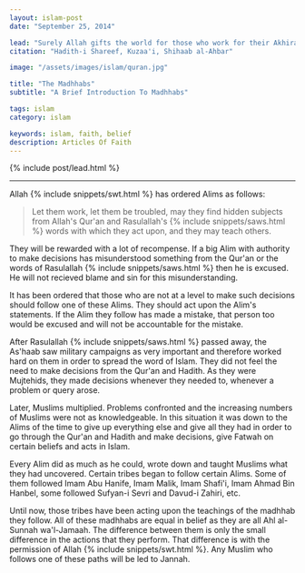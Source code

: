 ```yaml
---
layout: islam-post
date: "September 25, 2014"

lead: "Surely Allah gifts the world for those who work for their Akhirah (Hereafter) and rejects giving the Akhirah (Hereafter) for those who work for this world."
citation: "Hadith-i Shareef, Kuzaa'i, Shihaab al-Ahbar"

image: "/assets/images/islam/quran.jpg"

title: "The Madhhabs"
subtitle: "A Brief Introduction To Madhhabs"

tags: islam
category: islam

keywords: islam, faith, belief
description: Articles Of Faith
---
```


{% include post/lead.html %}

***

Allah {% include snippets/swt.html %} has ordered Alims as follows:

> Let them work, let them be troubled, may they find hidden subjects from Allah's Qur'an and Rasulallah's {% include snippets/saws.html %} words with which they act upon, and they may teach others.

They will be rewarded with a lot of recompense. If a big Alim with authority to make decisions has misunderstood something from the Qur'an or the words of Rasulallah {% include snippets/saws.html %} then he is excused. He will not recieved blame and sin for this misunderstanding.

It has been ordered that those who are not at a level to make such decisions should follow one of these Alims. They should act upon the Alim's statements. If the Alim they follow has made a mistake, that person too would be excused and will not be accountable for the mistake.

After Rasulallah {% include snippets/saws.html %} passed away, the As'haab saw military campaigns as very important and therefore worked hard on them in order to spread the word of Islam. They did not feel the need to make decisions from the Qur'an and Hadith. As they were Mujtehids, they made decisions whenever they needed to, whenever a problem or query arose.

Later, Muslims multiplied. Problems confronted and the increasing numbers of Muslims were not as knowledgeable. In this situation it was down to the Alims of the time to give up everything else and give all they had in order to go through the Qur'an and Hadith and make decisions, give Fatwah on certain beliefs and acts in Islam.

Every Alim did as much as he could, wrote down and taught Muslims what they had uncovered. Certain tribes began to follow certain Alims. Some of them followed Imam Abu Hanife, Imam Malik, Imam Shafi'i, Imam Ahmad Bin Hanbel, some followed Sufyan-i Sevri and Davud-i Zahiri, etc.

Until now, those tribes have been acting upon the teachings of the madhhab they follow. All of these madhhabs are equal in belief as they are all Ahl al-Sunnah wa'l-Jamaah. The difference between them is only the small difference in the actions that they perform. That difference is with the permission of Allah {% include snippets/swt.html %}. Any Muslim who follows one of these paths will be led to Jannah.
